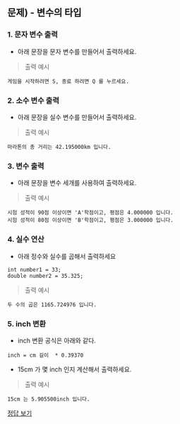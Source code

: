 ## 문제) - 변수의 타입

### 1. 문자 변수 출력 
* 아래 문장을 문자 변수를 만들어서 출력하세요. 

> 출력 예시 

```
게임을 시작하려면 S, 종료 하려면 Q 를 누르세요.
```

### 2. 소수 변수 출력 
* 아래 문장을 실수 변수를 만들어서 출력하세요. 

> 출력 예시 

```
마라톤의 총 거리는 42.195000km 입니다.
```

### 3. 변수 출력
* 아래 문장을 변수 세개를 사용하여 출력하세요.
 
> 출력 예시 

```
시험 성적이 90점 이상이면 'A'학점이고, 평점은 4.000000 입니다.
시험 성적이 80점 이상이면 'B'학점이고, 평점은 3.000000 입니다.
```

### 4. 실수 연산
* 아래 정수와 실수를 곱해서 출력하세요

```
int number1 = 33;   
double number2 = 35.325;
```
 
> 출력 예시 

```
두 수의 곱은 1165.724976 입니다.
```

### 5. inch 변환
* inch 변환 공식은 아래와 같다. 

```
inch = cm 길이  * 0.39370
```

* 15cm 가 몇 inch 인지 계산해서 출력하세요. 

> 출력 예시 

```
15cm 는 5.905500inch 입니다.
```

[정답 보기](test02.c)

